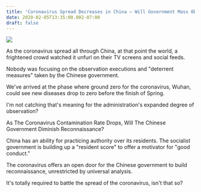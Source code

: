 ```yaml
---
title: 'Coronavirus Spread Decreases in China – Will Government Mass Observation Stick to this same pattern?'
date: 2020-02-05T13:35:00.002-07:00
draft: false
---
```


[![](https://www.ccn.com/wp-content/uploads/2020/03/Chinese-Surveillance-pic.jpg)](https://www.ccn.com/wp-content/uploads/2020/03/Chinese-Surveillance-pic.jpg)

  
  
As the coronavirus spread all through China, at that point the world, a frightened crowd watched it unfurl on their TV screens and social feeds.  
  
Nobody was focusing on the observation executions and "deterrent measures" taken by the Chinese government.  
  
We've arrived at the phase where ground zero for the coronavirus, Wuhan, could see new diseases drop to zero before the finish of Spring.  
  
I'm not catching that's meaning for the administration's expanded degree of observation?  
  
As The Coronavirus Contamination Rate Drops, Will The Chinese Government Diminish Reconnaissance?  
  
China has an ability for practicing authority over its residents. The socialist government is building up a "resident score" to offer a motivator for "good conduct."  
  
The coronavirus offers an open door for the Chinese government to build reconnaissance, unrestricted by universal analysis.  
  
It's totally required to battle the spread of the coronavirus, isn't that so?